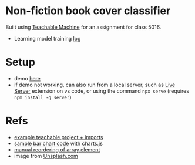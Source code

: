 # Non-fiction book cover classifier

Built using [Teachable Machine](https://teachablemachine.withgoogle.com/) for an assignment for class 5016.

- Learning model training [log](https://www.notion.so/Teachable-Machine-training-log-ad96d92170a64623a05abf3d5e460ad6)

# Setup

- demo [here](https://nohakareem.github.io/Non-fiction-classifier/)
- if demo not working, can also run from a local server, such as [Live Server](https://marketplace.visualstudio.com/items?itemName=ritwickdey.LiveServer) extension on vs code, or using the command `npx serve` (requires `npm install -g server`)

# Refs

- [example teachable project + imports](https://github.com/CodingTrain/website/blob/main/TeachableMachine/1-teachable-machine/P5/index.html)
- [sample bar chart code](https://code.tutsplus.com/tutorials/getting-started-with-chartjs-line-and-bar-charts--cms-28384) with charts.js
- [manual reordering of array element](https://stackoverflow.com/a/24909567/1446598)
- image from [Unsplash.com](https://unsplash.com/photos/xY55bL5mZAM)

